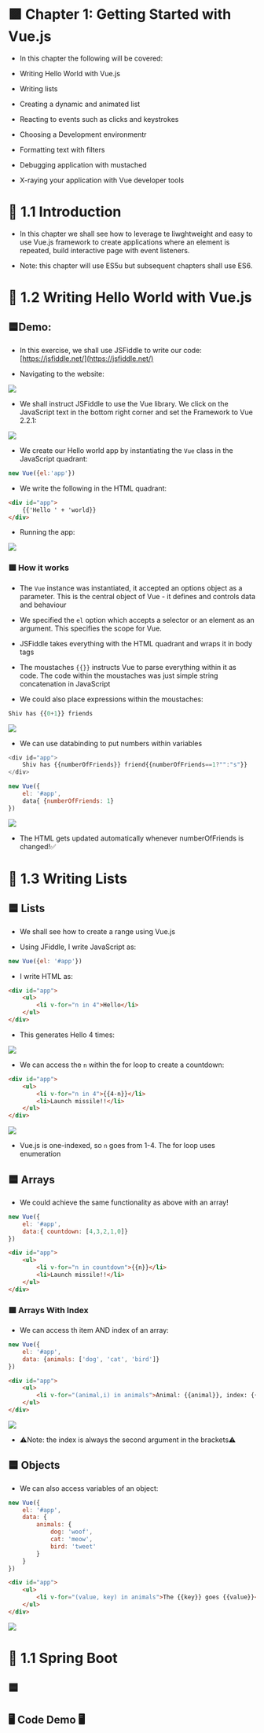 <link rel="stylesheet" href="../style.css" />


# 🟪 Chapter 1: Getting Started with Vue.js

* In this chapter the following will be covered:

- Writing Hello World with Vue.js

- Writing lists

- Creating a dynamic and animated list

- Reacting to events such as clicks and keystrokes

- Choosing a Development environmentr

- Formatting text with filters

- Debugging application with mustached

- X-raying your application with Vue developer tools

# 🧠 1.1 Introduction

* In this chapter we shall see how to leverage te liwghtweight and easy to use Vue.js framework to create applications where an element is repeated, build interactive page with event listeners.

* Note: this chapter will use ES5u but subsequent chapters shall use ES6.

# 🧠 1.2 Writing Hello World with Vue.js

## 🟦Demo:

* In this exercise, we shall use JSFiddle to write our code: [https://jsfiddle.net/](https://jsfiddle.net/)

* Navigating to the website:

![](screenshots/2023-05-08-14-03-36.png)

* We shall instruct JSFiddle to use the Vue library. We click on the JavaScript text in the bottom right corner and set the Framework to Vue 2.2.1:

![](screenshots/2023-05-08-14-05-36.png) 

* We create our Hello world app by instantiating the `Vue` class in the JavaScript quadrant:

```javascript
new Vue({el:'app'})
```

* We write the following in the HTML quadrant:

```html
<div id="app">
    {{'Hello ' + 'world}}
</div>
```

* Running the app:

![](screenshots/2023-05-08-14-10-51.png)

### 🟥 How it works

* The `Vue` instance was instantiated, it accepted an options object as a parameter. This is the central object of Vue - it defines and controls data and behaviour

* We specified the `el` option which accepts a selector or an element as an argument. This specifies the scope for Vue.

* JSFiddle takes everything with the HTML quadrant and wraps it in body tags

* The moustaches `{{}}` instructs Vue to parse everything within it as code. The code within the moustaches was just simple string concatenation in JavaScript 

* We could also place expressions within the moustaches:

```javascript
Shiv has {{0+1}} friends
```

![](screenshots/2023-05-08-14-22-09.png)

* We can  use databinding to put numbers within variables

```javascript
<div id="app">
    Shiv has {{numberOfFriends}} friend{{numberOfFriends==1?"":"s"}}
</div>

new Vue({
    el: '#app',
    data{ {numberOfFriends: 1}
})
```

![](screenshots/2023-05-08-14-26-30.png)

* The HTML gets updated automatically whenever numberOfFriends is changed!✅

# 🧠 1.3 Writing Lists

## 🟦 Lists

* We shall see how to create a range using Vue.js

* Using JFiddle, I write JavaScript as:

```javascript
new Vue({el: '#app'})
```

* I write HTML as:

```html
<div id="app">
    <ul>
        <li v-for="n in 4">Hello</li>
    </ul>
</div>
```

* This generates Hello 4 times:

![](2023-05-08-14-40-54.png)

* We can access the `n` within the for loop to create a countdown:

```html
<div id="app">
    <ul>
        <li v-for="n in 4">{{4-n}}</li>
        <li>Launch missile!!</li>
    </ul>
</div>
```

![](2023-05-08-14-45-03.png)

* Vue.js is one-indexed, so `n` goes from 1-4. The for loop uses enumeration

## 🟦 Arrays

* We could achieve the same functionality as above with an array!

```javascript
new Vue({
    el: '#app',
    data:{ countdown: [4,3,2,1,0]}
})
```

```html
<div id="app">
    <ul>
        <li v-for="n in countdown">{{n}}</li>
        <li>Launch missile!!</li>
    </ul>
</div>
```

### 🟥 Arrays With Index

* We can access th item AND index of an array:

```javascript
new Vue({
    el: '#app',
    data: {animals: ['dog', 'cat', 'bird']}
})
```

```html
<div id="app">
    <ul>
        <li v-for="(animal,i) in animals">Animal: {{animal}}, index: {{i}}</li>
    </ul>
</div>
```

![](2023-05-08-15-26-24.png)

* ⚠️Note: the index is always the second argument in the brackets⚠️

## 🟦 Objects

* We can also access variables of an object:

```javascript
new Vue({
    el: '#app',
    data: {
        animals: {
            dog: 'woof',
            cat: 'meow',
            bird: 'tweet'
        }
    }
})
```

```html
<div id="app">
    <ul>
        <li v-for="(value, key) in animals">The {{key}} goes {{value}}<li>
    </ul>
</div>
```

![](2023-05-08-16-24-06.png)



# 🧠 1.1 Spring Boot

## 🟦

## 🖥️ Code Demo 🖥️

